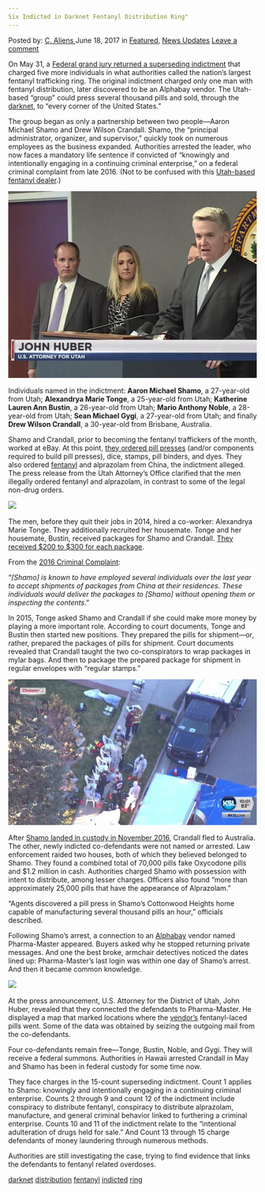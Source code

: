 ```yaml
---
Six Indicted in Darknet Fentanyl Distribution Ring"
---
```

<article class="post-listing post-20711 post type-post status-publish format-standard has-post-thumbnail hentry  tag-distribution tag-fentanyl tag-indicted tag-ring">
    <div class="post-inner">
        <span>Posted by: <a href="https://www.deepdotweb.com/author/caliens/" title="">C. Aliens </a></span>
    <span>June 18, 2017</span>
    <span>in <a href="https://www.deepdotweb.com/category/deepdot-news/" rel="category tag">Featured</a>, <a href="https://www.deepdotweb.com/category/news-updates/" rel="category tag">News Updates</a></span>
    <span><a href="https://www.deepdotweb.com/2017/06/18/six-indicted-darknet-fentanyl-distribution-ring/#respond">Leave a comment</a></span>
    </p>
    <div class="clear"></div>
    <div class="entry">
    <p>On May 31, a <a href="https://www.justice.gov/usao-ut/pr/drug-trafficking-organization-faces-indictment-involvment-manufacturing-fake">Federal grand jury returned a superseding indictment</a> that charged five more individuals in what authorities called the nation&#8217;s largest fentanyl trafficking ring. The original indictment charged only one man with fentanyl distribution, later discovered to be an Alphabay vendor. The Utah-based “group” could press several thousand pills and sold, through the <a href="https://www.deepdotweb.com/tag/darknet/">darknet</a>, to “every corner of the United States.”</p>
    <p>The group began as only a partnership between two people—Aaron Michael Shamo and Drew Wilson Crandall. Shamo, the “principal administrator, organizer, and supervisor,” quickly took on numerous employees as the business expanded. Authorities arrested the leader, who now faces a mandatory life sentence if convicted of “knowingly and intentionally engaging in a continuing criminal enterprise,” on a federal criminal complaint from late 2016. (Not to be confused with this <a href="https://www.deepdotweb.com/2016/09/23/pill-counterfeiting-lab-bust-dea-warns-fentanyls-danger/">Utah-based fentanyl dealer</a>.)</p>
    <p><img class="wp-image-20716 aligncenter" src="/imgs/2017/06/word-image-105.jpeg" /></p>
    <p>Individuals named in the indictment: <strong>Aaron Michael Shamo</strong>, a 27-year-old from Utah; <strong>Alexandrya Marie Tonge</strong>, a 25-year-old from Utah; <strong>Katherine Lauren Ann Bustin</strong>, a 26-year-old from Utah; <strong>Mario Anthony Noble</strong>, a 28-year-old from Utah; <strong>Sean Michael Gygi</strong>, a 27-year-old from Utah; and finally <strong>Drew Wilson Crandall</strong>, a 30-year-old from Brisbane, Australia.</p>
    <p>Shamo and Crandall, prior to becoming the fentanyl traffickers of the month, worked at eBay. At this point, <a href="https://www.ksl.com/index.php?sid=44460141&amp;nid=148&amp;title=feds-indict-5-more-in-utah-fentanyl-distribution-ring">they ordered pill presses</a> (and/or components required to build pill presses), dice, stamps, pill binders, and dyes. They also ordered <a href="https://www.deepdotweb.com/tag/fentanyl">fentanyl</a> and alprazolam from China, the indictment alleged. The press release from the Utah Attorney&#8217;s Office clarified that the men illegally ordered fentanyl and alprazolam, in contrast to some of the legal non-drug orders.</p>
    <p><img class="wp-image-20717 aligncenter" src="/imgs/2017/06/word-image-106.jpeg" srcset="/imgs/2017/06/word-image-106.jpeg 800w, /imgs/2017/06/word-image-106-300x158.jpeg 300w" sizes="(max-width: 800px) 100vw, 800px" /></p>
    <p>The men, before they quit their jobs in 2014, hired a co-worker: Alexandrya Marie Tonge. They additionally recruited her housemate. Tonge and her housemate, Bustin, received packages for Shamo and Crandall. <a href="http://stgeorgeutah.com/news/archive/2017/06/01/kss-feds-uncover-one-of-nations-largest-drug-rings-in-utah/#.WTGSvsbQ9Pb">They received $200 to $300 for each package</a>.</p>
    <p>From the <a href="https://www.scribd.com/document/350199214/Shamo-Amended-Complaint">2016 Criminal Complaint</a>:</p>
    <p>“<em>[Shamo] is known to have employed several individuals over the last year to accept shipments of packages from China at their residences. These individuals would deliver the packages to [Shamo] without opening them or inspecting the contents</em>.”</p>
    <p>In 2015, Tonge asked Shamo and Crandall if she could make more money by playing a more important role. According to court documents, Tonge and Bustin then started new positions. They prepared the pills for shipment—or, rather, prepared the packages of pills for shipment. Court documents revealed that Crandall taught the two co-conspirators to wrap packages in mylar bags. And then to package the prepared package for shipment in regular envelopes with “regular stamps.”</p>
    <p><img class="wp-image-20718 aligncenter" src="/imgs/2017/06/word-image-107.jpeg" /></p>
    <p>After <a href="http://fox13now.com/2016/12/07/suspect-in-large-utah-based-drug-operation-indicted/">Shamo landed in custody in November 2016</a>, Crandall fled to Australia. The other, newly indicted co-defendants were not named or arrested. Law enforcement raided two houses, both of which they believed belonged to Shamo. They found a combined total of 70,000 pills fake Oxycodone pills and $1.2 million in cash. Authorities charged Shamo with possession with intent to distribute, among lesser charges. Officers also found “more than approximately 25,000 pills that have the appearance of Alprazolam.”</p>
    <p>“Agents discovered a pill press in Shamo’s Cottonwood Heights home capable of manufacturing several thousand pills an hour,” officials described.</p>
    <p>Following Shamo’s arrest, a connection to an <a href="http://www.deepdotweb.com/marketplace-directory/listing/alphabay/">Alphabay</a> vendor named Pharma-Master appeared. Buyers asked why he stopped returning private messages. And one the best broke, armchair detectives noticed the dates lined up: Pharma-Master’s last login was within one day of Shamo’s arrest. And then it became common knowledge.</p>
    <p><img class="wp-image-20719 aligncenter" src="/imgs/2017/06/word-image-108.jpeg" srcset="/imgs/2017/06/word-image-108.jpeg 800w, /imgs/2017/06/word-image-108-300x207.jpeg 300w" sizes="(max-width: 800px) 100vw, 800px" /></p>
    <p>At the press announcement, U.S. Attorney for the District of Utah, John Huber, revealed that they connected the defendants to Pharma-Master. He displayed a map that marked locations where the <a href="https://www.deepdotweb.com/tag/vendor/">vendor&#8217;s</a> fentanyl-laced pills went. Some of the data was obtained by seizing the outgoing mail from the co-defendants.</p>
    <p>Four co-defendants remain free—Tonge, Bustin, Noble, and Gygi. They will receive a federal summons. Authorities in Hawaii arrested Crandall in May and Shamo has been in federal custody for some time now.</p>
    <p>They face charges in the 15-count superseding indictment. Count 1 applies to Shamo: knowingly and intentionally engaging in a continuing criminal enterprise. Counts 2 through 9 and count 12 of the indictment include conspiracy to distribute fentanyl, conspiracy to distribute alprazolam, manufacture, and general criminal behavior linked to furthering a criminal enterprise. Counts 10 and 11 of the indictment relate to the “intentional adulteration of drugs held for sale.” And Count 13 through 15 charge defendants of money laundering through numerous methods.</p>
    <p>Authorities are still investigating the case, trying to find evidence that links the defendants to fentanyl related overdoses.</p>
    </div>
    <a href="https://www.deepdotweb.com/tag/darknet/" rel="tag">darknet</a> <a href="https://www.deepdotweb.com/tag/distribution/" rel="tag">distribution</a> <a href="https://www.deepdotweb.com/tag/fentanyl/" rel="tag">fentanyl</a> <a href="https://www.deepdotweb.com/tag/indicted/" rel="tag">indicted</a> <a href="https://www.deepdotweb.com/tag/ring/" rel="tag">ring</a></span> <span style="display:none" class="updated">2017-06-18</span>
    <div style="display:none" class="vcard author" itemprop="author" itemscope itemtype="http://schema.org/Person"><strong class="fn" itemprop="name"><a href="https://www.deepdotweb.com/author/caliens/" title="Posts by C. Aliens" rel="author">C. Aliens</a></strong></div>
    

